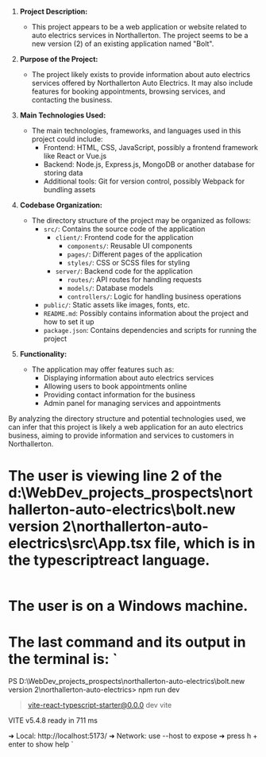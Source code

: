 1. **Project Description:**
   - This project appears to be a web application or website related to auto electrics services in Northallerton. The project seems to be a new version (2) of an existing application named "Bolt".

2. **Purpose of the Project:**
   - The project likely exists to provide information about auto electrics services offered by Northallerton Auto Electrics. It may also include features for booking appointments, browsing services, and contacting the business.

3. **Main Technologies Used:**
   - The main technologies, frameworks, and languages used in this project could include:
     - Frontend: HTML, CSS, JavaScript, possibly a frontend framework like React or Vue.js
     - Backend: Node.js, Express.js, MongoDB or another database for storing data
     - Additional tools: Git for version control, possibly Webpack for bundling assets

4. **Codebase Organization:**
   - The directory structure of the project may be organized as follows:
     - `src/`: Contains the source code of the application
       - `client/`: Frontend code for the application
         - `components/`: Reusable UI components
         - `pages/`: Different pages of the application
         - `styles/`: CSS or SCSS files for styling
       - `server/`: Backend code for the application
         - `routes/`: API routes for handling requests
         - `models/`: Database models
         - `controllers/`: Logic for handling business operations
     - `public/`: Static assets like images, fonts, etc.
     - `README.md`: Possibly contains information about the project and how to set it up
     - `package.json`: Contains dependencies and scripts for running the project

5. **Functionality:**
   - The application may offer features such as:
     - Displaying information about auto electrics services
     - Allowing users to book appointments online
     - Providing contact information for the business
     - Admin panel for managing services and appointments

By analyzing the directory structure and potential technologies used, we can infer that this project is likely a web application for an auto electrics business, aiming to provide information and services to customers in Northallerton.
# The user is viewing line 2 of the d:\WebDev\_projects\_prospects\northallerton-auto-electrics\bolt.new version 2\northallerton-auto-electrics\src\App.tsx file, which is in the typescriptreact language.

```

```



# The user is on a Windows machine.

# The last command and its output in the terminal is: `
PS D:\WebDev\_projects\_prospects\northallerton-auto-electrics\bolt.new version 2\northallerton-auto-electrics> npm run dev

> vite-react-typescript-starter@0.0.0 dev
> vite


  VITE v5.4.8  ready in 711 ms

  ➜  Local:   http://localhost:5173/
  ➜  Network: use --host to expose
  ➜  press h + enter to show help
`

